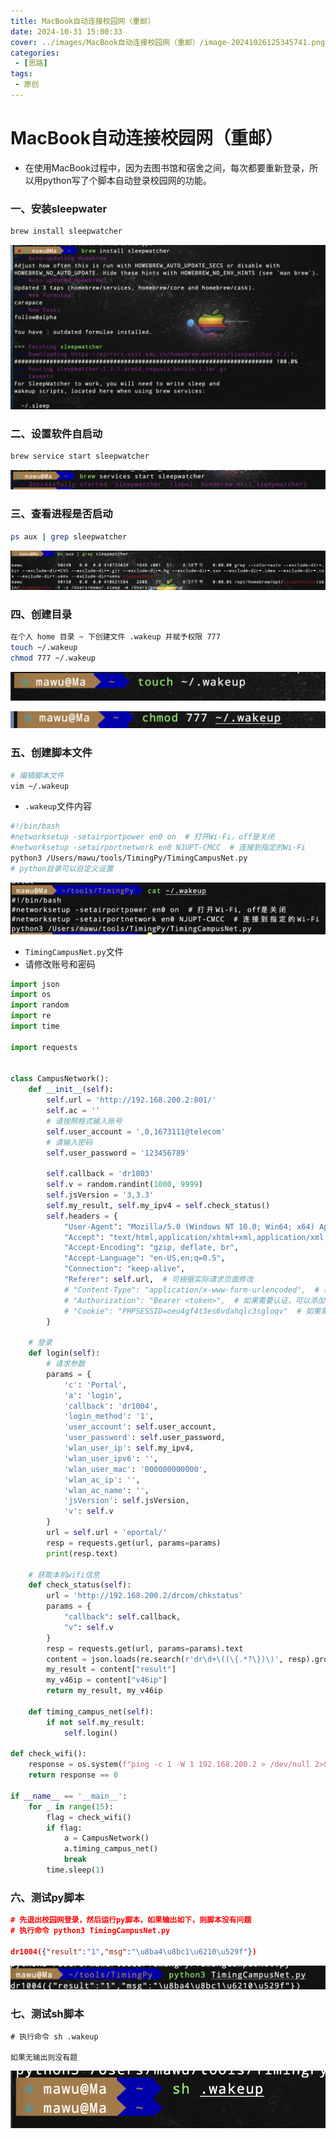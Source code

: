 ```yaml
---
title: MacBook自动连接校园网（重邮）
date: 2024-10-31 15:00:33
cover: ../images/MacBook自动连接校园网（重邮）/image-20241026125345741.png
categories: 
 - [思路]
tags: 
 - 原创
---
```


# MacBook自动连接校园网（重邮）

- 在使用MacBook过程中，因为去图书馆和宿舍之间，每次都要重新登录，所以用python写了个脚本自动登录校园网的功能。

### 一、安装sleepwater

```bash
brew install sleepwatcher
```

![image-20241026125345741](../images/MacBook自动连接校园网（重邮）/image-20241026125345741.png)

### 二、设置软件自启动

```bash
brew service start sleepwatcher
```

![image-20241026125444654](../images/MacBook自动连接校园网（重邮）/image-20241026125444654.png)

### 三、查看进程是否启动

```bash
ps aux | grep sleepwatcher
```

![image-20241026125525569](../images/MacBook自动连接校园网（重邮）/image-20241026125525569.png)

### 四、创建目录

```bash
在个人 home 目录 ~ 下创建文件 .wakeup 并赋予权限 777
touch ~/.wakeup
chmod 777 ~/.wakeup
```

![image-20241026125634303](../images/MacBook自动连接校园网（重邮）/image-20241026125634303.png)

![image-20241026125650116](../images/MacBook自动连接校园网（重邮）/image-20241026125650116.png)

### 五、创建脚本文件

```bash
# 编辑脚本文件
vim ~/.wakeup
```

- `.wakeup`文件内容

```bash
#!/bin/bash
#networksetup -setairportpower en0 on  # 打开Wi-Fi，off是关闭
#networksetup -setairportnetwork en0 NJUPT-CMCC  # 连接到指定的Wi-Fi
python3 /Users/mawu/tools/TimingPy/TimingCampusNet.py 
# python目录可以自定义设置
```

![image-20241026140500023](../images/MacBook自动连接校园网（重邮）/image-20241026140500023.png)

- `TimingCampusNet.py`文件
- 请修改账号和密码

```python
import json
import os
import random
import re
import time

import requests


class CampusNetwork():
    def __init__(self):
        self.url = 'http://192.168.200.2:801/'
        self.ac = ''
        # 请按照格式输入账号
        self.user_account = ',0,1673111@telecom'
        # 请输入密码
        self.user_password = '123456789'

        self.callback = 'dr1003'
        self.v = random.randint(1000, 9999)
        self.jsVersion = '3,3.3'
        self.my_result, self.my_ipv4 = self.check_status()
        self.headers = {
            "User-Agent": "Mozilla/5.0 (Windows NT 10.0; Win64; x64) AppleWebKit/537.36 (KHTML, like Gecko) Chrome/114.0.0.0 Safari/537.36",
            "Accept": "text/html,application/xhtml+xml,application/xml;q=0.9,image/avif,image/webp,image/apng,*/*;q=0.8",
            "Accept-Encoding": "gzip, deflate, br",
            "Accept-Language": "en-US,en;q=0.5",
            "Connection": "keep-alive",
            "Referer": self.url,  # 可根据实际请求页面修改
            # "Content-Type": "application/x-www-form-urlencoded",  # 根据请求内容类型修改
            # "Authorization": "Bearer <token>",  # 如果需要认证，可以添加认证信息
            # "Cookie": "PHPSESSID=oeu4gf4t3es6vdahqlc3sgloqv"  # 如果需要会话，添加 Cookie 信息
        }

    # 登录
    def login(self):
        # 请求参数
        params = {
            'c': 'Portal',
            'a': 'login',
            'callback': 'dr1004',
            'login_method': '1',
            'user_account': self.user_account,
            'user_password': self.user_password,
            'wlan_user_ip': self.my_ipv4,
            'wlan_user_ipv6': '',
            'wlan_user_mac': '000000000000',
            'wlan_ac_ip': '',
            'wlan_ac_name': '',
            'jsVersion': self.jsVersion,
            'v': self.v
        }
        url = self.url + 'eportal/'
        resp = requests.get(url, params=params)
        print(resp.text)

    # 获取本机wifi信息
    def check_status(self):
        url = 'http://192.168.200.2/drcom/chkstatus'
        params = {
            "callback": self.callback,
            "v": self.v
        }
        resp = requests.get(url, params=params).text
        content = json.loads(re.search(r'dr\d+\((\{.*?\})\)', resp).group(1))
        my_result = content["result"]
        my_v46ip = content["v46ip"]
        return my_result, my_v46ip

    def timing_campus_net(self):
        if not self.my_result:
            self.login()

def check_wifi():
    response = os.system(f"ping -c 1 -W 1 192.168.200.2 > /dev/null 2>&1")
    return response == 0

if __name__ == '__main__':
    for _ in range(15):
        flag = check_wifi()
        if flag:
            a = CampusNetwork()
            a.timing_campus_net()
            break
        time.sleep(1)
```

### 六、测试py脚本

```json
# 先退出校园网登录，然后运行py脚本，如果输出如下，则脚本没有问题
# 执行命令 python3 TimingCampusNet.py

dr1004({"result":"1","msg":"\u8ba4\u8bc1\u6210\u529f"})
```

![image-20241026140845114](../images/MacBook自动连接校园网（重邮）/image-20241026140845114.png)

### 七、测试sh脚本

```
# 执行命令 sh .wakeup

如果无输出则没有题
```

![image-20241026141054780](../images/MacBook自动连接校园网（重邮）/image-20241026141054780.png)
